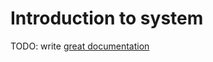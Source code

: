 # Introduction to system

TODO: write [great documentation](http://jacobian.org/writing/what-to-write/)
